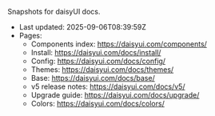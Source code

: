 Snapshots for daisyUI docs.

- Last updated: 2025-09-06T08:39:59Z
- Pages:
  - Components index: https://daisyui.com/components/
  - Install: https://daisyui.com/docs/install/
  - Config: https://daisyui.com/docs/config/
  - Themes: https://daisyui.com/docs/themes/
  - Base: https://daisyui.com/docs/base/
  - v5 release notes: https://daisyui.com/docs/v5/
  - Upgrade guide: https://daisyui.com/docs/upgrade/
  - Colors: https://daisyui.com/docs/colors/
